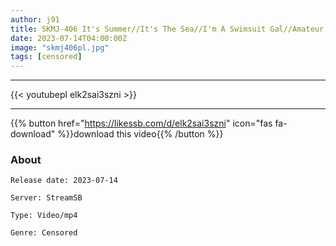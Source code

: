 ```yaml
---
author: j91
title: SKMJ-406 It's Summer//It's The Sea//I'm A Swimsuit Gal//Amateur Girl With A Dazzling Bikini On Shonan Beach! Can You Help A Virgin With His Masturbation? Spilling Boobs & Muchimuchi Hips A Virgin Nosebleed Boo Ww A Healthy Virgin Chi ○ Echi Echi Summer Girl Brush Down & Raw Vaginal Cum Shot 2
date: 2023-07-14T04:00:00Z
image: "skmj406pl.jpg"
tags: [censored]
---
```

___

{{< youtubepl elk2sai3szni >}}
___

{{% button href="https://likessb.com/d/elk2sai3szni" icon="fas fa-download" %}}download this video{{% /button %}}
### About

`Release date: 2023-07-14`

`Server: StreamSB`

`Type: Video/mp4`

`Genre:	Censored`